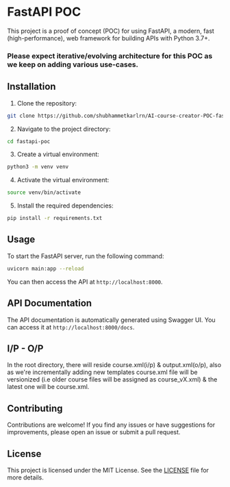 # FastAPI POC

This project is a proof of concept (POC) for using FastAPI, a modern, fast (high-performance), web framework for building APIs with Python 3.7+.

### Please expect iterative/evolving architecture for this POC as we keep on adding various use-cases.

## Installation

1. Clone the repository:

```bash
git clone https://github.com/shubhammetkarlrn/AI-course-creator-POC-fastAPI.git
```

2. Navigate to the project directory:

```bash
cd fastapi-poc
```

3. Create a virtual environment:

```bash
python3 -m venv venv
```

4. Activate the virtual environment:

```bash
source venv/bin/activate
```

5. Install the required dependencies:

```bash
pip install -r requirements.txt
```

## Usage

To start the FastAPI server, run the following command:

```bash
uvicorn main:app --reload
```

You can then access the API at `http://localhost:8000`.

## API Documentation

The API documentation is automatically generated using Swagger UI. You can access it at `http://localhost:8000/docs`.

## I/P - O/P

In the root directory, there will reside course.xml(i/p) & output.xml(o/p), also as we're incrementally adding new templates course.xml file will be versionized (i.e older course files will be assigned as course_vX.xml) & the latest one will be course.xml.

## Contributing

Contributions are welcome! If you find any issues or have suggestions for improvements, please open an issue or submit a pull request.

## License

This project is licensed under the MIT License. See the [LICENSE](LICENSE) file for more details.
